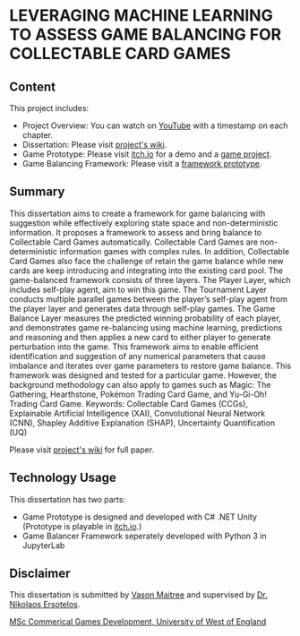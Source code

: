 # LEVERAGING MACHINE LEARNING TO ASSESS GAME BALANCING FOR COLLECTABLE CARD GAMES

## Content
This project includes:
* Project Overview: You can watch on [YouTube](https://www.youtube.com/watch?v=ujCheuUMxXE) with a timestamp on each chapter. 
* Dissertation: Please visit [project's wiki](https://github.com/vincentvason/xai-cardgamebalancer/wiki).
* Game Prototype: Please visit [itch.io](https://vincentvason.itch.io/spellbot) for a demo and a [game project](https://github.com/vincentvason/xai-cardgamebalancer/tree/main/GameProject/Spellbot).
* Game Balancing Framework: Please visit a [framework prototype](https://github.com/vincentvason/xai-cardgamebalancer/tree/main/FrameworkPrototype).

## Summary
This dissertation aims to create a framework for game balancing with suggestion while effectively exploring state space and non-deterministic information. It proposes a framework to assess and bring balance to Collectable Card Games automatically. Collectable Card Games are non-deterministic information games with complex rules. In addition, Collectable Card Games also face the challenge of retain the game balance while new cards are keep introducing and integrating into the existing card pool.
The game-balanced framework consists of three layers. The Player Layer, which includes self-play agent, aim to win this game. The Tournament Layer conducts multiple parallel games between the player’s self-play agent from the player layer and generates data through self-play games. The Game Balance Layer measures the predicted winning probability of each player, and demonstrates game re-balancing using machine learning, predictions and reasoning and then applies a new card to either player to generate perturbation into the game. 
This framework aims to enable efficient identification and suggestion of any numerical parameters that cause imbalance and iterates over game parameters to restore game balance. This framework was designed and tested for a particular game. However, the background methodology can also apply to games such as Magic: The Gathering, Hearthstone, Pokémon Trading Card Game, and Yu-Gi-Oh! Trading Card Game.
Keywords: Collectable Card Games (CCGs), Explainable Artificial Intelligence (XAI), Convolutional Neural Network (CNN), Shapley Additive Explanation (SHAP), Uncertainty Quantification (UQ)

Please visit [project's wiki](https://github.com/vincentvason/xai-cardgamebalancer/wiki) for full paper.

## Technology Usage
This dissertation has two parts:
* Game Prototype is designed and developed with C# .NET Unity (Prototype is playable in [itch.io](https://vincentvason.itch.io/spellbot).)
* Game Balancer Framework seperately developed with Python 3 in JupyterLab

## Disclaimer
This dissertation is submitted by [Vason Maitree](https://www.linkedin.com/in/vasonmi3/) and supervised by [Dr. Nikolaos Ersotelos](https://people.uwe.ac.uk/Person/NikolaosErsotelos).

[MSc Commerical Games Development, University of West of England](https://info.uwe.ac.uk/programmes/displayentry.asp?code=I60012&rp=listEntry.asp)


